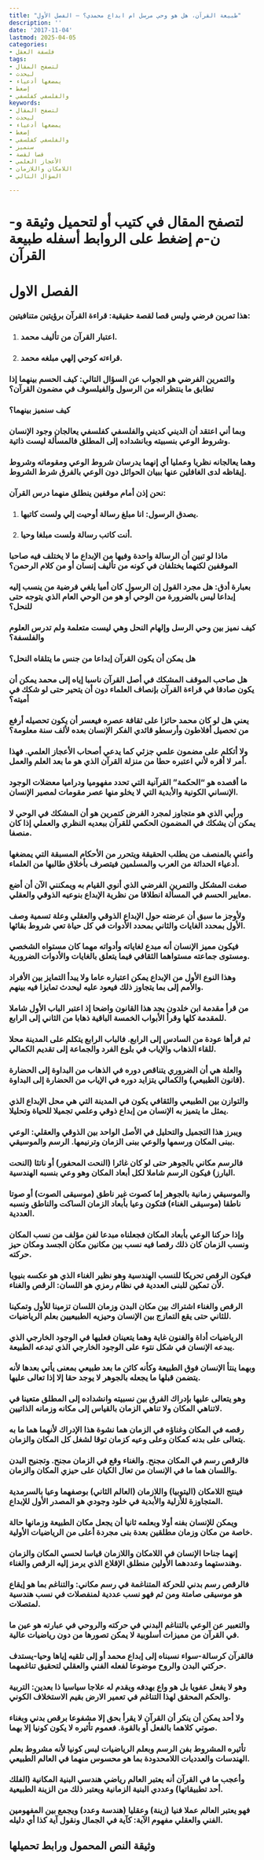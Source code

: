 ```yaml
---
title: "طبيعة القرآن، هل هو وحي مرسل ام ابداع محمدي؟ – الفصل الأول"
description: ''
date: '2017-11-04'
lastmod: 2025-04-05
categories:
- فلسفة العقل
tags:
- لتصفح المقال
- ليحدث
- يمضغها أدعياء
- إضغط
- والفلسفي كفلسفي
keywords:
- لتصفح المقال
- ليحدث
- يمضغها أدعياء
- إضغط
- والفلسفي كفلسفي
- سنميز
- قصا لقصة
- الأعجاز العلمي
- اللامكان واللازمان
- السؤال التالي

---
```

# **لتصفح المقال في كتيب أو لتحميل وثيقة و-ن-م إضغط على الروابط أسفله** **طبيعة القرآن**

# الفصل الاول

### هذا تمرين فرضي وليس قصا لقصة حقيقية: قراءة القرآن برؤيتين متنافيتين:

1. ### اعتبار القرآن من تأليف محمد.
2. ### قراءته كوحي إلهي مبلغه محمد.

### والتمرين الفرضي هو الجواب عن السؤال التالي: كيف الحسم بينهما إذا تطابق ما ينتظرانه من الرسول والفيلسوف في مضمون القرآن؟

### كيف سنميز بينهما؟

### وبما أني اعتقد أن الديني كديني والفلسفي كفلسفي يعالجان وجود الإنسان وشروط الوعي بنسبيته وبانشداده إلى المطلق فالمسألة ليست ذاتية.

### وهما يعالجانه نظريا وعمليا أي إنهما يدرسان شروط الوعي ومقوماته وشروط إيقاظه لدى الغافلين عنها ببيان الحوائل دون الوعي بالفرق شرط الشروط.

### نحن إذن أمام موقفين ينطلق منهما درس القرآن:

1. ### يصدق الرسول: انا مبلغ رسالة أوحيت إلي ولست كاتبها.
2. ### أنت كاتب رسالة ولست مبلغا وحيا.

### ماذا لو تبين أن الرسالة واحدة وفيها من الإبداع ما لا يختلف فيه صاحبا الموقفين لكنهما يختلفان في كونه من تأليف إنسان أو من كلام الرحمن؟

### بعبارة أدق: هل مجرد القول إن الرسول كان أميا يلغي فرضية من ينسب إليه إبداعا ليس بالضرورة من الوحي أو هو من الوحي العام الذي يتوجه حتى للنحل؟

### كيف نميز بين وحي الرسل وإلهام النحل وهي ليست متعلمة ولم تدرس العلوم والفلسفة؟

### هل يمكن أن يكون القرآن إبداعا من جنس ما يتلقاه النحل؟

### هل صاحب الموقف المشكك في أصل القرآن ناسبا إياه إلى محمد يمكن أن يكون صادقا في قراءة القرآن بإنصاف العلماء دون أن يتحير حتى لو شكك في أميته؟

### يعني هل لو كان محمد حائزا على ثقافة عصره فيعسر أن يكون تحصيله أرفع من تحصيل أفلاطون وأرسطو قائدي الفكر الإنسان بعده لألف سنة معلومة؟

### ولا أتكلم على مضمون علمي جزئي كما يدعي أصحاب الأعجاز العلمي. فهذا أمر لا أقره لأني اعتبره حطا من منزلة القرآن الذي هو ما بعد العلم والعمل.

### ما أقصده هو “الحكمة” القرآنية التي تحدد مفهوميا ودراميا معضلات الوجود الإنساني الكونية والأبدية التي لا يخلو منها عصر مقومات لمصير الإنسان.

### ورأيي الذي هو متجاوز لمجرد الفرض كتمرين هو أن المشكك في الوحي لا يمكن أن يشكك في المضمون الحكمي للقرآن ببعديه النظري والعملي إذا كان منصفا.

### وأعني بالمنصف من يطلب الحقيقة ويتحرر من الأحكام المسبقة التي يمضغها أدعياء الحداثة من العرب والمسلمين فيتصرف بأخلاق طالبها من العلماء.

### صغت المشكل والتمرين الفرضي الذي أنوي القيام به ويمكنني الآن أن أضع معايير الحسم في المسألة انطلاقا من نظرية الإبداع بنوعيه الذوقي والعقلي.

### ولأوجز ما سبق أن عرضته حول الإبداع الذوقي والعقلي وعلة تسمية وصف الأول بمحدد الغايات والثاني بمحدد الأدوات في كل حياة تعي شروط بقائها.

### فيكون مميز الإنسان أنه مبدع لغاياته وأدواته مهما كان مستواه الشخصي ومستوى جماعته مستواهما الثقافي فيما يتعلق بالغايات والأدوات الضرورية.

### وهذا النوع الأول من الإبداع يمكن اعتباره عاما ولا يبدأ التمايز بين الأفراد والأمم إلى بما يتجاوز ذلك فيعود عليه ليحدث تمايزا فيه بينهم.

### من قرأ مقدمة ابن خلدون يجد هذا القانون واضحا إذ اعتبر الباب الأول شاملا للمقدمة كلها وقرأ الأبواب الخمسة الباقية ذهابا من الثاني إلى الرابع.

### ثم قرأها عودة من السادس إلى الرابع. فالباب الرابع يتكلم على المدينة محلا للقاء الذهاب والإياب في بلوع الفرد والجماعة إلى تقديم الكمالي.

### والعلة هي أن الضروري يتناقص دوره في الذهاب من البداوة إلى الحضارة (قانون الطبيعي) والكمالي يتزايد دوره في الإياب من الحضارة إلى البداوة.

### والتوازن بين الطبيعي والثقافي يكون في المدينة التي هي محل الإبداع الذي يمثل ما يتميز به الإنسان من إبداع ذوقي وعلمي تجميلا للحياة وتحليلا.

### ويبرز هذا التجميل والتحليل في الأصل الواحد بين الذوقي والعقلي: الوعي ببنى المكان ورسمها والوعي ببنى الزمان وترنيمها. الرسم والموسيقي.

### فالرسم مكاني بالجوهر حتى لو كان غائرا (النحت المحفور) أو ناتئا (النحت البارز) فيكون الرسم شاملا لكل أبعاد المكان وهو وعي بنسبه الهندسية.

### والموسيقي زمانية بالجوهر إما كصوت غير ناطق (موسيقى الصوت) أو صوتا ناطقا (موسيقى الغناء) فتكون وعيا بأبعاد الزمان الساكت والناطق ونسبه العددية.

### وإذا حركنا الوعي بأبعاد المكان فجعلناه مبدعا لفن مؤلف من نسب المكان ونسب الزمان كان ذلك رقصا فيه نسب بين مكانين مكان الجسد ومكان حيز حركته.

### فيكون الرقص تحريكا للنسب الهندسية وهو نظير الغناء الذي هو عكسه بنيويا لأن تمكين للبنى العددية في نظام رمزي هو اللسان: الرقص والغناء.

### الرقص والغناء اشتراك بين مكان البدن وزمان اللسان تزمينا للأول وتمكينا للثاني حتى يقع التمازج بين الإنسان وحيزيه الطبيعيين بعلم الرياضيات.

### الرياضيات أداة والفنون غاية وهما يتعينان فعليها في الوجود الخارجي الذي يبدعه الإنسان في شكل نتوء على الوجود الخارجي الذي تبدعه الطبيعة.

### وبهما ينتأ الإنسان فوق الطبيعة وكأنه كائن ما بعد طبيعي بمعنى يأتي بعدها لأنه يتضمن قبلها ما يجعله بالجوهر لا يوجد حقا إلا إذا تعالى عليها.

### وهو يتعالى عليها بإدراك الفرق بين نسبيته وانشداده إلى المطلق متعينا في لاتناهي المكان ولا تناهي الزمان بالقياس إلى مكانه وزمانه الذاتيين.

### رقصه في المكان وغناؤه في الزمان هما نشوة هذا الإدراك لأنهما هما ما به يتعالى على بدنه كمكان وعلى وعيه كزمان توقا لشغل كل المكان والزمان.

### فالرقص رسم في المكان مجنح. والغناء وقع في الزمان مجنح. وتجنيح البدن واللسان هما ما في الإنسان من تعال الكيان على حيزي المكان والزمان.

### فينتج اللامكان (اليتوبيا) واللازمان (العالم الثاني) بوصفهما وعيا بالسرمدية المتجاوزة للأزلية والأبدية في خلود وجودي هو المصدر الأول للإبداع.

### ويمكن للإنسان بفنه أولا وبعلمه ثانيا أن يجعل مكان الطبيعة وزمانها حالة خاصة من مكان وزمان مطلقين بعدة بنى مجردة أعلى من الرياضيات الأولية.

### إنهما جناحا الإنسان في اللامكان واللازمان قياسا لحسي المكان والزمان وهندستهما وعددهما الأولين منطلق الإقلاع الذي يرمز إليه الرقص والغناء.

### فالرقص رسم بدني للحركة المتناغمة في رسم مكاني: والتناغم بما هو إيقاع هو موسيقى صامتة ومن ثم فهو نسب عددية لمنفصلات في نسب هندسية لمتصلات.

### والتعبير عن الوعي بالتناغم البدني في حركته والروحي في عبارته هو عين ما في القرآن من مميزات أسلوبية لا يمكن تصورها من دون رياضيات عالية.

### فالقرآن كرسالة-سواء نسبناه إلى إبداع محمد أو إلى تلقيه إياها وحيا-يستدف حركتي البدن والروح موضوعا لفعله الفني والعقلي لتحقيق تناغمهما.

### وهو لا يفعل عفويا بل هو واع بهدفه ويقدم له علاجا سياسيا ذا بعدين: التربية والحكم المحقق لهذا التناغم في تعمير الارض بقيم الاستخلاف الكوني.

### ولا أحد يمكن أن ينكر أن القرآن لا يقرأ بحق إلا مشفوعا برقص بدني وبغناء صوتي كلاهما بالفعل أو بالقوة. فعموم تأثيره لا يكون كونيا إلا بهما.

### تأثيره المشروط بفن الرسم وبعلم الرياضيات ليس كونيا لأنه مشروط بعلم الهندسات والعدديات اللامحدودة بما هو محسوس منهما في العالم الطبيعي.

### وأعجب ما في القرآن أنه يعتبر العالم رياضي هندسي البنية المكانية (الفلك أحد تطبيقاتها) وعددي البنية الزمانية ويعتبر ذلك من الزينة الطبيعية.

### فهو يعتبر العالم عملا فنيا (زينة) وعقليا (هندسة وعدد) ويجمع بين المفهومين الفني والعقلي مفهوم الآية: كآية في الجمال ونقول آية كذا أي دليله.

## وثيقة النص المحمول ورابط تحميلها

###
